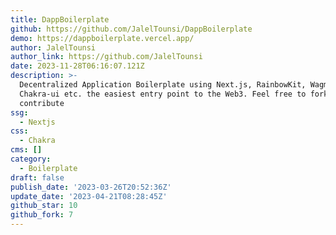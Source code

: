 ```yaml
---
title: DappBoilerplate
github: https://github.com/JalelTounsi/DappBoilerplate
demo: https://dappboilerplate.vercel.app/
author: JalelTounsi
author_link: https://github.com/JalelTounsi
date: 2023-11-28T06:16:07.121Z
description: >-
  Decentralized Application Boilerplate using Next.js, RainbowKit, Wagmi,
  Chakra-ui etc. the easiest entry point to the Web3. Feel free to fork and
  contribute
ssg:
  - Nextjs
css:
  - Chakra
cms: []
category:
  - Boilerplate
draft: false
publish_date: '2023-03-26T20:52:36Z'
update_date: '2023-04-21T08:28:45Z'
github_star: 10
github_fork: 7
---
```

